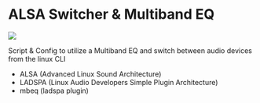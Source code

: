 # ALSA Switcher & Multiband EQ

![](https://img.shields.io/badge/license-MIT-blue.svg)

Script & Config to utilize a Multiband EQ and switch between audio devices from the linux CLI

* ALSA (Advanced Linux Sound Architecture)
* LADSPA (Linux Audio Developers Simple Plugin Architecture)
* mbeq (ladspa plugin)
